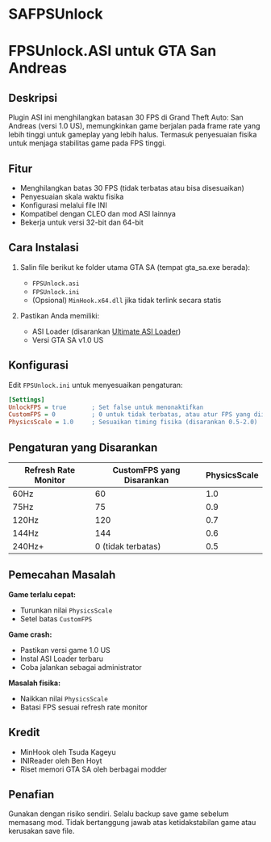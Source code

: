 # SAFPSUnlock
# FPSUnlock.ASI untuk GTA San Andreas

## Deskripsi
Plugin ASI ini menghilangkan batasan 30 FPS di Grand Theft Auto: San Andreas (versi 1.0 US), memungkinkan game berjalan pada frame rate yang lebih tinggi untuk gameplay yang lebih halus. Termasuk penyesuaian fisika untuk menjaga stabilitas game pada FPS tinggi.

## Fitur
- Menghilangkan batas 30 FPS (tidak terbatas atau bisa disesuaikan)
- Penyesuaian skala waktu fisika
- Konfigurasi melalui file INI
- Kompatibel dengan CLEO dan mod ASI lainnya
- Bekerja untuk versi 32-bit dan 64-bit

## Cara Instalasi
1. Salin file berikut ke folder utama GTA SA (tempat gta_sa.exe berada):
   - `FPSUnlock.asi`
   - `FPSUnlock.ini`
   - (Opsional) `MinHook.x64.dll` jika tidak terlink secara statis

2. Pastikan Anda memiliki:
   - ASI Loader (disarankan [Ultimate ASI Loader](https://github.com/ThirteenAG/Ultimate-ASI-Loader))
   - Versi GTA SA v1.0 US

## Konfigurasi
Edit `FPSUnlock.ini` untuk menyesuaikan pengaturan:
```ini
[Settings]
UnlockFPS = true       ; Set false untuk menonaktifkan
CustomFPS = 0          ; 0 untuk tidak terbatas, atau atur FPS yang diinginkan (contoh: 60, 144)
PhysicsScale = 1.0     ; Sesuaikan timing fisika (disarankan 0.5-2.0)
```

## Pengaturan yang Disarankan
| Refresh Rate Monitor | CustomFPS yang Disarankan | PhysicsScale |
|----------------------|---------------------------|--------------|
| 60Hz                 | 60                        | 1.0          |
| 75Hz                 | 75                        | 0.9          |
| 120Hz                | 120                       | 0.7          |
| 144Hz                | 144                       | 0.6          |
| 240Hz+               | 0 (tidak terbatas)        | 0.5          |

## Pemecahan Masalah
**Game terlalu cepat:**
- Turunkan nilai `PhysicsScale`
- Setel batas `CustomFPS`

**Game crash:**
- Pastikan versi game 1.0 US
- Instal ASI Loader terbaru
- Coba jalankan sebagai administrator

**Masalah fisika:**
- Naikkan nilai `PhysicsScale`
- Batasi FPS sesuai refresh rate monitor

## Kredit
- MinHook oleh Tsuda Kageyu
- INIReader oleh Ben Hoyt
- Riset memori GTA SA oleh berbagai modder

## Penafian
Gunakan dengan risiko sendiri. Selalu backup save game sebelum memasang mod. Tidak bertanggung jawab atas ketidakstabilan game atau kerusakan save file.
